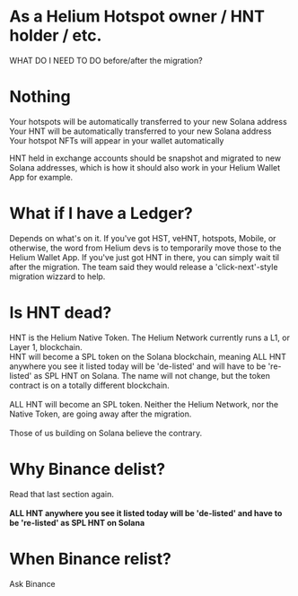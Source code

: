 # As a Helium Hotspot owner / HNT holder / etc. 
WHAT DO I NEED TO DO before/after the migration?
# Nothing
Your hotspots will be automatically transferred to your new Solana address<br>
Your HNT will be automatically transferred to your new Solana address<br>
Your hotspot NFTs will appear in your wallet automatically<br>

HNT held in exchange accounts should be snapshot and migrated to new Solana addresses, which is how it should also work in your Helium Wallet App for example.

# What if I have a Ledger?
Depends on what's on it. If you've got HST, veHNT, hotspots, Mobile, or otherwise, the word from Helium devs is to temporarily move those to the Helium Wallet App. If you've just got HNT in there, you can simply wait til after the migration. The team said they would release a 'click-next'-style migration wizzard to help.

# Is HNT dead?
HNT is the Helium Native Token. The Helium Network currently runs a L1, or Layer 1, blockchain.<br>
HNT will become a SPL token on the Solana blockchain, meaning ALL HNT anywhere you see it listed today
will be 'de-listed' and will have to be 're-listed' as SPL HNT on Solana. The name will not change, but the token contract is on a totally different blockchain.<br><br>
ALL HNT will become an SPL token. Neither the Helium Network, nor the Native Token, are going away after the migration.<br><br> Those of us building on Solana believe the contrary.

# Why Binance delist?
Read that last section again.<br><br>
<b>ALL HNT anywhere you see it listed today
will be 'de-listed' and have to be 're-listed' as SPL HNT on Solana</b>

# When Binance relist?
Ask Binance 
